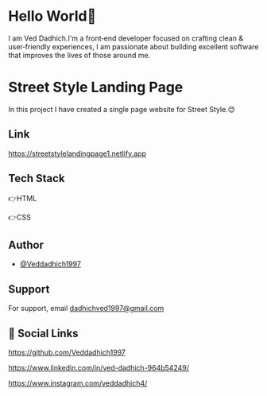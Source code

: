 # Hello World👋

I am Ved Dadhich.I'm a front‑end developer focused on crafting clean & user‑friendly experiences, I am passionate about building excellent software that improves the lives of those around me.

# Street Style Landing Page

In this project I have created a single page website for Street Style.😊

## Link

https://streetstylelandingpage1.netlify.app

## Tech Stack

👉HTML

👉CSS

## Author

- [@Veddadhich1997](https://www.github.com/Veddadhich1997)

## Support

For support, email dadhichved1997@gmail.com

## 🔗 Social Links

https://github.com/Veddadhich1997

https://www.linkedin.com/in/ved-dadhich-964b54249/

https://www.instagram.com/veddadhich4/
